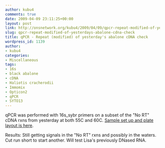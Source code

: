 ```yaml
---
author: kubu4
comments: true
date: 2009-04-09 23:11:25+00:00
layout: post
link: http://onsnetwork.org/kubu4/2009/04/09/qpcr-repeat-modified-of-yesterdays-abalone-cdna-check/
slug: qpcr-repeat-modified-of-yesterdays-abalone-cdna-check
title: qPCR - Repeat (modified) of yesterday's abalone cDNA check
wordpress_id: 1139
author:
- kubu4
categories:
- Miscellaneous
tags:
- 16s
- black abalone
- cDNA
- Haliotis cracherodii
- Immomix
- Opticon2
- qPCR
- SYTO13
---
```


qPCR was performed with 16s_sybr primers on a subset of the "No RT" cDNA rxns from yesterday at both 55C and 60C. [Sample set up and plate layout is here](http://eagle.fish.washington.edu/Arabidopsis/Notebook%20Workup%20Files/20090409-01.jpg).

Results: Still getting signals in the "No RT" rxns and possibly in the waters. Cut run short to start another. Will test Lisa's previously DNased RNA.

